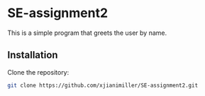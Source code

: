# SE-assignment2
This is a simple program that greets the user by name.

## Installation

Clone the repository:
```bash
git clone https://github.com/xjianimiller/SE-assignment2.git
